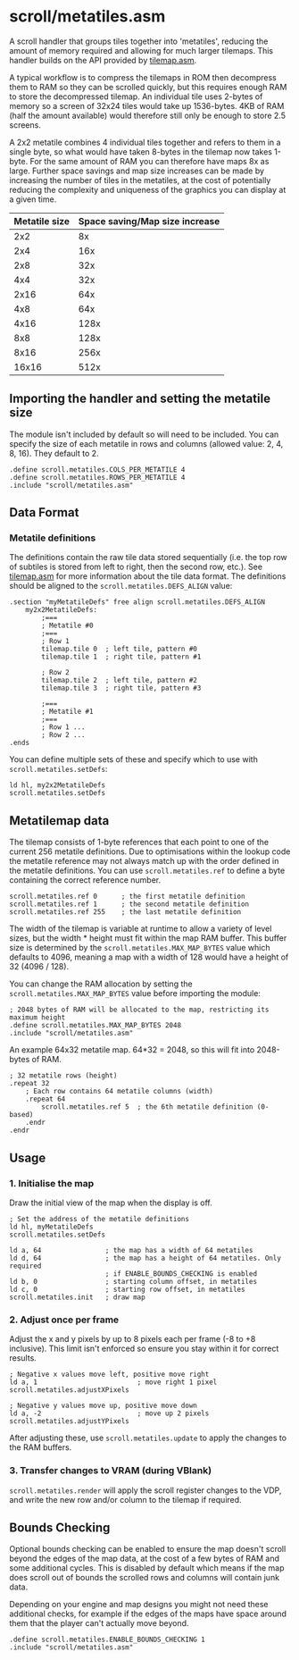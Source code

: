 # scroll/metatiles.asm

A scroll handler that groups tiles together into 'metatiles', reducing the amount of memory required and allowing for much larger tilemaps. This handler builds on the API provided by [tilemap.asm](../tilemap.md).

A typical workflow is to compress the tilemaps in ROM then decompress them to RAM so they can be scrolled quickly, but this requires enough RAM to store the decompressed tilemap. An individual tile uses 2-bytes of memory so a screen of 32x24 tiles would take up 1536-bytes. 4KB of RAM (half the amount available) would therefore still only be enough to store 2.5 screens.

A 2x2 metatile combines 4 individual tiles together and refers to them in a single byte, so what would have taken 8-bytes in the tilemap now takes 1-byte. For the same amount of RAM you can therefore have maps 8x as large. Further space savings and map size increases can be made by increasing the number of tiles in the metatiles, at the cost of potentially reducing the complexity and uniqueness of the graphics you can display at a given time.

| Metatile size | Space saving/Map size increase|
|---------------|-------------------------------|
| 2x2           | 8x                            |
| 2x4           | 16x                           |
| 2x8           | 32x                           |
| 4x4           | 32x                           |
| 2x16          | 64x                           |
| 4x8           | 64x                           |
| 4x16          | 128x                          |
| 8x8           | 128x                          |
| 8x16          | 256x                          |
| 16x16         | 512x                          |


## Importing the handler and setting the metatile size

The module isn't included by default so will need to be included. You can specify the size of each metatile in rows and columns (allowed value: 2, 4, 8, 16). They default to 2.

```
.define scroll.metatiles.COLS_PER_METATILE 4
.define scroll.metatiles.ROWS_PER_METATILE 4
.include "scroll/metatiles.asm"
```

## Data Format

### Metatile definitions

The definitions contain the raw tile data stored sequentially (i.e. the top row of subtiles is stored from left to right, then the second row, etc.). See [tilemap.asm](../tilemap.md) for more information about the tile data format. The definitions should be aligned to the `scroll.metatiles.DEFS_ALIGN` value:

```
.section "myMetatileDefs" free align scroll.metatiles.DEFS_ALIGN
    my2x2MetatileDefs:
        ;===
        ; Metatile #0
        ;===
        ; Row 1
        tilemap.tile 0  ; left tile, pattern #0
        tilemap.tile 1  ; right tile, pattern #1

        ; Row 2
        tilemap.tile 2  ; left tile, pattern #2
        tilemap.tile 3  ; right tile, pattern #3

        ;===
        ; Metatile #1
        ;===
        ; Row 1 ...
        ; Row 2 ...
.ends
```

You can define multiple sets of these and specify which to use with `scroll.metatiles.setDefs`:

```
ld hl, my2x2MetatileDefs
scroll.metatiles.setDefs
```

## Metatilemap data

The tilemap consists of 1-byte references that each point to one of the current 256 metatile definitions. Due to optimisations within the lookup code the metatile reference may not always match up with the order defined in the metatile definitions. You can use `scroll.metatiles.ref` to define a byte containing the correct reference number.

```
scroll.metatiles.ref 0      ; the first metatile definition
scroll.metatiles.ref 1      ; the second metatile definition
scroll.metatiles.ref 255    ; the last metatile definition
```

The width of the tilemap is variable at runtime to allow a variety of level sizes, but the width * height must fit within the map RAM buffer. This buffer size is determined by the `scroll.metatiles.MAX_MAP_BYTES` value which defaults to 4096, meaning a map with a width of 128 would have a height of 32 (4096 / 128).

You can change the RAM allocation by setting the `scroll.metatiles.MAX_MAP_BYTES` value before importing the module:

```
; 2048 bytes of RAM will be allocated to the map, restricting its maximum height
.define scroll.metatiles.MAX_MAP_BYTES 2048
.include "scroll/metatiles.asm"
```

An example 64x32 metatile map. 64*32 = 2048, so this will fit into 2048-bytes of RAM.

```
; 32 metatile rows (height)
.repeat 32
    ; Each row contains 64 metatile columns (width)
    .repeat 64
        scroll.metatiles.ref 5  ; the 6th metatile definition (0-based)
    .endr
.endr
```

## Usage

### 1. Initialise the map

Draw the initial view of the map when the display is off.

```
; Set the address of the metatile definitions
ld hl, myMetatileDefs
scroll.metatiles.setDefs

ld a, 64                ; the map has a width of 64 metatiles
ld d, 64                ; the map has a height of 64 metatiles. Only required
                        ; if ENABLE_BOUNDS_CHECKING is enabled
ld b, 0                 ; starting column offset, in metatiles
ld c, 0                 ; starting row offset, in metatiles
scroll.metatiles.init   ; draw map
```

### 2. Adjust once per frame

Adjust the x and y pixels by up to 8 pixels each per frame (-8 to +8 inclusive). This limit isn't enforced so ensure you stay within it for correct results.

```
; Negative x values move left, positive move right
ld a, 1                         ; move right 1 pixel
scroll.metatiles.adjustXPixels
```

```
; Negative y values move up, positive move down
ld a, -2                        ; move up 2 pixels
scroll.metatiles.adjustYPixels
```

After adjusting these, use `scroll.metatiles.update` to apply the changes to the RAM buffers.

### 3. Transfer changes to VRAM (during VBlank)

`scroll.metatiles.render` will apply the scroll register changes to the VDP, and write the new row and/or column to the tilemap if required.

## Bounds Checking

Optional bounds checking can be enabled to ensure the map doesn't scroll beyond the edges of the map data, at the cost of a few bytes of RAM and some additional cycles. This is disabled by default which means if the map does scroll out of bounds the scrolled rows and columns will contain junk data.

Depending on your engine and map designs you might not need these additional checks, for example if the edges of the maps have space around them that the player can't actually move beyond.

```
.define scroll.metatiles.ENABLE_BOUNDS_CHECKING 1
.include "scroll/metatiles.asm"
```

